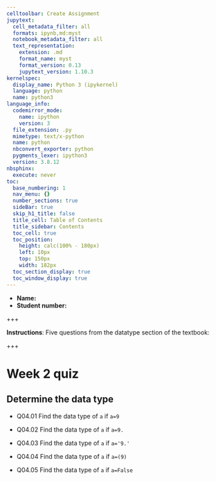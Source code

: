 ```yaml
---
celltoolbar: Create Assignment
jupytext:
  cell_metadata_filter: all
  formats: ipynb,md:myst
  notebook_metadata_filter: all
  text_representation:
    extension: .md
    format_name: myst
    format_version: 0.13
    jupytext_version: 1.10.3
kernelspec:
  display_name: Python 3 (ipykernel)
  language: python
  name: python3
language_info:
  codemirror_mode:
    name: ipython
    version: 3
  file_extension: .py
  mimetype: text/x-python
  name: python
  nbconvert_exporter: python
  pygments_lexer: ipython3
  version: 3.8.12
nbsphinx:
  execute: never
toc:
  base_numbering: 1
  nav_menu: {}
  number_sections: true
  sideBar: true
  skip_h1_title: false
  title_cell: Table of Contents
  title_sidebar: Contents
  toc_cell: true
  toc_position:
    height: calc(100% - 180px)
    left: 10px
    top: 150px
    width: 182px
  toc_section_display: true
  toc_window_display: true
---
```


- **Name:**
- **Student number:**

+++

**Instructions**:  Five questions from the datatype section of the textbook:

+++

# Week 2 quiz

## Determine the data type


* Q04.01 Find the data type of ```a``` if ```a=9```

* Q04.02 Find the data type of ```a``` if ```a=9.```

* Q04.03 Find the data type of ```a``` if ```a='9.'```

* Q04.04 Find the data type of ```a``` if ```a=(9)```

* Q04.05 Find the data type of ```a``` if ```a=False```

